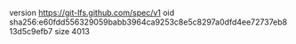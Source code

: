 version https://git-lfs.github.com/spec/v1
oid sha256:e60fdd556329059babb3964ca9253c8e5c8297a0dfd4ee72737eb813d5c9efb7
size 4013
